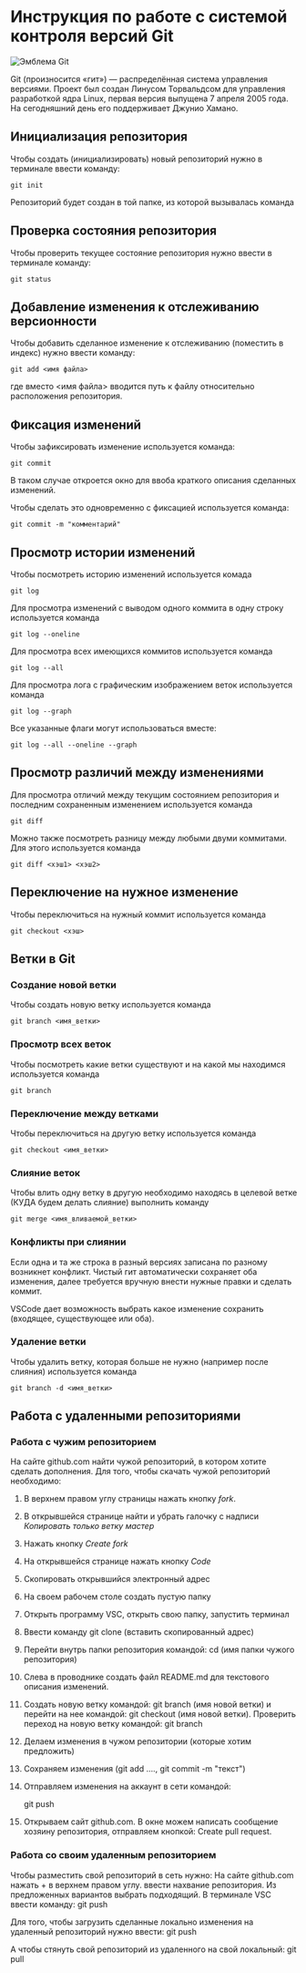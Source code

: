 # **Инструкция по работе с системой контроля версий Git**

![Эмблема Git](git.jpg)

Git (произносится «гит») — распределённая система управления версиями. Проект был создан Линусом Торвальдсом для управления разработкой ядра Linux, первая версия выпущена 7 апреля 2005 года. На сегодняшний день его поддерживает Джунио Хамано.

## Инициализация репозитория

Чтобы создать (инициализировать) новый репозиторий нужно в терминале ввести команду:

    git init

Репозиторий будет создан в той папке, из которой вызывалась команда

## Проверка состояния репозитория

Чтобы проверить текущее состояние репозитория нужно ввести в терминале команду:

    git status

## Добавление изменения к отслеживанию версионности

Чтобы добавить сделанное изменение к отслеживанию (поместить в индекс) нужно ввести команду:

    git add <имя файла>

где вместо <имя файла> вводится путь к файлу относительно расположения репозитория.

## Фиксация изменений

Чтобы зафиксировать изменение используется команда:

    git commit

В таком случае откроется окно для ввоба краткого описания сделанных изменений.

Чтобы сделать это одновременно с фиксацией используется команда:

    git commit -m "комментарий"

## Просмотр истории изменений

Чтобы посмотреть историю изменений используется комада

    git log

Для просмотра изменений с выводом одного коммита в одну строку используется команда

    git log --oneline

Для просмотра всех имеющихся коммитов используется команда

    git log --all

Для просмотра лога с графическим изображением веток используется команда

    git log --graph

Все указанные флаги могут использоваться вместе:

    git log --all --oneline --graph

## Просмотр различий между изменениями

Для просмотра отличий между текущим состоянием репозитория и последним сохраненным изменением используется команда

    git diff

Можно также посмотреть разницу между любыми двуми коммитами. Для этого используется команда

    git diff <хэш1> <хэш2>

## Переключение на нужное изменение

Чтобы переключиться на нужный коммит используется команда

    git checkout <хэш>

## Ветки в Git

### Создание новой ветки

Чтобы создать новую ветку используется команда

    git branch <имя_ветки>

### Просмотр всех веток

Чтобы посмотреть какие ветки существуют и на какой мы находимся используется команда

    git branch

### Переключение между ветками

Чтобы переключиться на другую ветку используется команда

    git checkout <имя_ветки>

### Слияние веток

Чтобы влить одну ветку в другую необходимо находясь в целевой ветке (КУДА будем делать слияние) выполнить команду

    git merge <имя_вливаемой_ветки>

### Конфликты при слиянии

Если одна и та же строка в разный версиях записана по разному возникнет конфликт.
Чистый гит автоматически сохраняет оба изменения, далее требуется вручную внести нужные правки и сделать коммит.

VSСode дает возможность выбрать какое изменение сохранить (входящее, существующее или оба).

### Удаление ветки

Чтобы удалить ветку, которая больше не нужно (например после слияния) используется команда

    git branch -d <имя_ветки>

## Работа с удаленными репозиториями

### Работа с чужим репозиторием

На сайте github.com найти чужой репозиторий, в котором хотите сделать дополнения. Для того, чтобы скачать чужой репозиторий необходимо:
1. В верхнем правом углу страницы нажать кнопку *fork*.
2. В открывшейся странице найти и убрать галочку с надписи *Копировать только ветку мaстер*
3. Нажать кнопку *Create fork*
4. На открывшейся странице нажать кнопку *Code*
5. Скопировать открывшийся электронный адрес
6. На своем рабочем столе создать пустую папку
7. Открыть программу VSC, открыть свою папку, запустить терминал
8. Ввести команду git clone (вставить скопированный адрес)
9. Перейти внутрь папки репозитория командой: cd (имя папки чужого репозитория)
10. Слева в проводнике создать файл README.md для текстового описания изменений.
11. Создать новую ветку командой: git branch (имя новой ветки) и перейти на нее командой: git checkout (имя новой ветки). Проверить переход на новую ветку командой: git branch
12. Делаем изменения в чужом репозитории (которые хотим предложить) 
13. Сохраняем изменения (git add ...., git commit -m "текст")
14. Отправляем изменения на аккаунт в сети командой: 

    git push
    
15. Открываем сайт github.com. В окне можем написать сообщение хозяину репозитория, отправляем кнопкой: Create pull request.

### Работа со своим удаленным репозиторием


Чтобы разместить свой репозиторий в сеть нужно:
На сайте github.com нажать + в верхнем правом углу. ввести нахвание репозитория. Из предложенных вариантов выбрать подходящий.
В терминале VSC ввести команду: 
    git push

Для того, чтобы загрузить сделанные локально изменения на удаленный репозиторий нужно ввести: 
    git push

А чтобы стянуть свой репозиторий из удаленного на свой локальный:
    git pull


    


